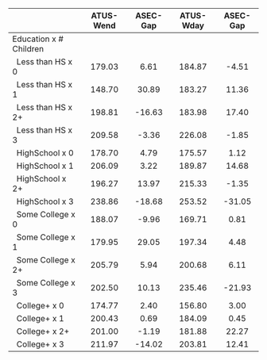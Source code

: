 
|                      |    ATUS-Wend |     ASEC-Gap |    ATUS-Wday |     ASEC-Gap |
| -------------------- | :----------: | :----------: | :----------: | :----------: |
| Education x # Children |              |              |              |              |
| &nbsp;&nbsp;Less than HS x 0 |       179.03 |         6.61 |       184.87 |        -4.51 |
| &nbsp;&nbsp;Less than HS x 1 |       148.70 |        30.89 |       183.27 |        11.36 |
| &nbsp;&nbsp;Less than HS x 2+ |       198.81 |       -16.63 |       183.98 |        17.40 |
| &nbsp;&nbsp;Less than HS x 3 |       209.58 |        -3.36 |       226.08 |        -1.85 |
| &nbsp;&nbsp;HighSchool x 0 |       178.70 |         4.79 |       175.57 |         1.12 |
| &nbsp;&nbsp;HighSchool x 1 |       206.09 |         3.22 |       189.87 |        14.68 |
| &nbsp;&nbsp;HighSchool x 2+ |       196.27 |        13.97 |       215.33 |        -1.35 |
| &nbsp;&nbsp;HighSchool x 3 |       238.86 |       -18.68 |       253.52 |       -31.05 |
| &nbsp;&nbsp;Some College x 0 |       188.07 |        -9.96 |       169.71 |         0.81 |
| &nbsp;&nbsp;Some College x 1 |       179.95 |        29.05 |       197.34 |         4.48 |
| &nbsp;&nbsp;Some College x 2+ |       205.79 |         5.94 |       200.68 |         6.11 |
| &nbsp;&nbsp;Some College x 3 |       202.50 |        10.13 |       235.46 |       -21.93 |
| &nbsp;&nbsp;College+ x 0 |       174.77 |         2.40 |       156.80 |         3.00 |
| &nbsp;&nbsp;College+ x 1 |       200.43 |         0.69 |       184.09 |         0.45 |
| &nbsp;&nbsp;College+ x 2+ |       201.00 |        -1.19 |       181.88 |        22.27 |
| &nbsp;&nbsp;College+ x 3 |       211.97 |       -14.02 |       203.81 |        12.41 |

